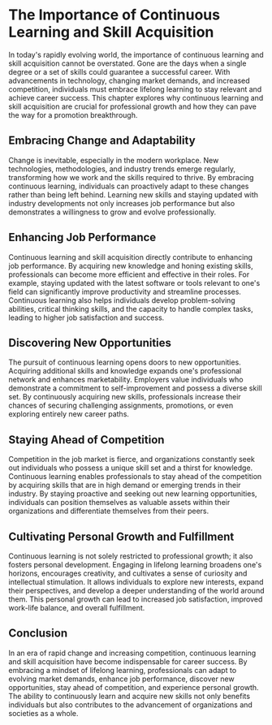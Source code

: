 The Importance of Continuous Learning and Skill Acquisition
====================================================================



In today's rapidly evolving world, the importance of continuous learning and skill acquisition cannot be overstated. Gone are the days when a single degree or a set of skills could guarantee a successful career. With advancements in technology, changing market demands, and increased competition, individuals must embrace lifelong learning to stay relevant and achieve career success. This chapter explores why continuous learning and skill acquisition are crucial for professional growth and how they can pave the way for a promotion breakthrough.

Embracing Change and Adaptability
---------------------------------

Change is inevitable, especially in the modern workplace. New technologies, methodologies, and industry trends emerge regularly, transforming how we work and the skills required to thrive. By embracing continuous learning, individuals can proactively adapt to these changes rather than being left behind. Learning new skills and staying updated with industry developments not only increases job performance but also demonstrates a willingness to grow and evolve professionally.

Enhancing Job Performance
-------------------------

Continuous learning and skill acquisition directly contribute to enhancing job performance. By acquiring new knowledge and honing existing skills, professionals can become more efficient and effective in their roles. For example, staying updated with the latest software or tools relevant to one's field can significantly improve productivity and streamline processes. Continuous learning also helps individuals develop problem-solving abilities, critical thinking skills, and the capacity to handle complex tasks, leading to higher job satisfaction and success.

Discovering New Opportunities
-----------------------------

The pursuit of continuous learning opens doors to new opportunities. Acquiring additional skills and knowledge expands one's professional network and enhances marketability. Employers value individuals who demonstrate a commitment to self-improvement and possess a diverse skill set. By continuously acquiring new skills, professionals increase their chances of securing challenging assignments, promotions, or even exploring entirely new career paths.

Staying Ahead of Competition
----------------------------

Competition in the job market is fierce, and organizations constantly seek out individuals who possess a unique skill set and a thirst for knowledge. Continuous learning enables professionals to stay ahead of the competition by acquiring skills that are in high demand or emerging trends in their industry. By staying proactive and seeking out new learning opportunities, individuals can position themselves as valuable assets within their organizations and differentiate themselves from their peers.

Cultivating Personal Growth and Fulfillment
-------------------------------------------

Continuous learning is not solely restricted to professional growth; it also fosters personal development. Engaging in lifelong learning broadens one's horizons, encourages creativity, and cultivates a sense of curiosity and intellectual stimulation. It allows individuals to explore new interests, expand their perspectives, and develop a deeper understanding of the world around them. This personal growth can lead to increased job satisfaction, improved work-life balance, and overall fulfillment.

Conclusion
----------

In an era of rapid change and increasing competition, continuous learning and skill acquisition have become indispensable for career success. By embracing a mindset of lifelong learning, professionals can adapt to evolving market demands, enhance job performance, discover new opportunities, stay ahead of competition, and experience personal growth. The ability to continuously learn and acquire new skills not only benefits individuals but also contributes to the advancement of organizations and societies as a whole.
